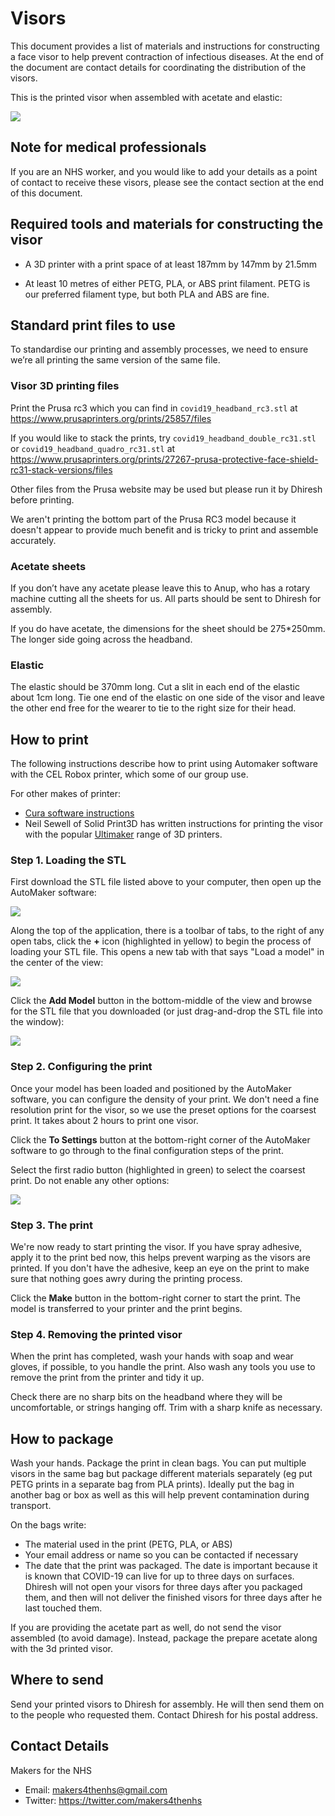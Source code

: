 # Visors

This document provides a list of materials and instructions for constructing a face visor to help prevent contraction of infectious diseases. At the end of the document are contact details for coordinating the distribution of the visors.

This is the printed visor when assembled with acetate and elastic:

![](images/visor-right.jpg)

## Note for medical professionals

If you are an NHS worker, and you would like to add your details as a point of contact to receive these visors, please see the contact section at the end of this document.

## Required tools and materials for constructing the visor

- A 3D printer with a print space of at least 187mm by 147mm by 21.5mm

- At least 10 metres of either PETG, PLA, or ABS print filament. PETG is our preferred filament type, but both PLA and ABS are fine.

## Standard print files to use

To standardise our printing and assembly processes, we need to ensure we’re all printing the same version of the same file.

### Visor 3D printing files

Print the Prusa rc3 which you can find in `covid19_headband_rc3.stl` at https://www.prusaprinters.org/prints/25857/files 

If you would like to stack the prints, try `covid19_headband_double_rc31.stl` or `covid19_headband_quadro_rc31.stl` at https://www.prusaprinters.org/prints/27267-prusa-protective-face-shield-rc31-stack-versions/files 

Other files from the Prusa website may be used but please run it by Dhiresh before printing.

We aren't printing the bottom part of the Prusa RC3 model because it doesn't appear to provide much benefit and is tricky to print and assemble accurately.

### Acetate sheets

If you don’t have any acetate please leave this to Anup, who has a rotary machine cutting all the sheets for us. All parts should be sent to Dhiresh for assembly.

If you do have acetate, the dimensions for the sheet should be 275*250mm. The longer side going across the headband.

### Elastic

The elastic should be 370mm long. Cut a slit in each end of the elastic about 1cm long. Tie one end of the elastic on one side of the visor and leave the other end free for the wearer to tie to the right size for their head.


## How to print

The following instructions describe how to print using Automaker software with the CEL Robox printer, which some of our group use.

For other makes of printer:

- [Cura software instructions](cura.md)
- Neil Sewell of Solid Print3D has written instructions for printing the visor with the popular [Ultimaker](https://www.solidprint3d.co.uk/a-guide-to-printing-face-shields-battling-covid19-one-3d-print-at-a-time/)  range of 3D printers.

### Step 1. Loading the STL

First download the STL file listed above to your computer, then open up the AutoMaker software:

![](images/1.png)

Along the top of the application, there is a toolbar of tabs, to the right of any open tabs, click the **+** icon (highlighted in yellow) to begin the process of loading your STL file. This opens a new tab with that says "Load a model" in the center of the view:

![](images/2.png)

Click the **Add Model** button in the bottom-middle of the view and browse for the STL file that you downloaded (or just drag-and-drop the STL file into the window):

![](images/3.png)


### Step 2. Configuring the print

Once your model has been loaded and positioned by the AutoMaker software, you can configure the density of your print. We don't need a fine resolution print for the visor, so we use the preset options for the coarsest print. It takes about 2 hours to print one visor.

Click the **To Settings** button at the bottom-right corner of the AutoMaker software to go through to the final configuration steps of the print.

Select the first radio button (highlighted in green) to select the coarsest print. Do not enable any other options:

![](images/5.png)



### Step 3. The print

We're now ready to start printing the visor. If you have spray adhesive, apply it to the print bed now, this helps prevent warping as the visors are printed. If you don't have the adhesive, keep an eye on the print to make sure that nothing goes awry during the printing process.

Click the **Make** button in the bottom-right corner to start the print. The model is transferred to your printer and the print begins.

### Step 4. Removing the printed visor

When the print has completed, wash your hands with soap and wear gloves, if possible, to you handle the print. Also wash any tools you use to remove the print from the printer and tidy it up.

Check there are no sharp bits on the headband where they will be uncomfortable, or strings hanging off. Trim with a sharp knife as necessary.


## How to package

Wash your hands. Package the print in clean bags. You can put multiple visors in the same bag but package different materials separately (eg put PETG prints in a separate bag from PLA prints). Ideally put the bag in another bag or box as well as this will help prevent contamination during transport.

On the bags write:

- The material used in the print (PETG, PLA, or ABS)
- Your email address or name so you can be contacted if necessary
- The date that the print was packaged. The date is important because it is known that COVID-19 can live for up to three days on surfaces. Dhiresh will not open your visors for three days after you packaged them, and then will not deliver the finished visors for three days after he last touched them.

If you are providing the acetate part as well, do not send the visor assembled (to avoid damage). Instead, package the prepare acetate along with the 3d printed visor.


## Where to send

Send your printed visors to Dhiresh for assembly. He will then send them on to the people who requested them. Contact Dhiresh for his postal address.

## Contact Details

Makers for the NHS
 - Email: makers4thenhs@gmail.com
 - Twitter: https://twitter.com/makers4thenhs
